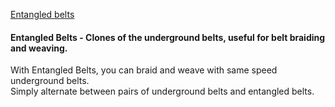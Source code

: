 [Entangled belts](/entangled.png)

#### Entangled Belts - Clones of the underground belts, useful for belt braiding and weaving.  

With Entangled Belts, you can braid and weave with same speed underground belts.  
Simply alternate between pairs of underground belts and entangled belts.  

